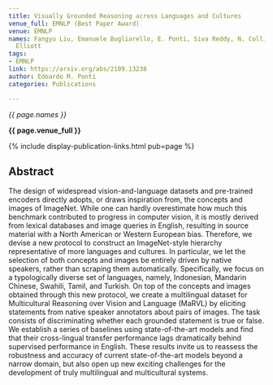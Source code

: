 ```yaml
---
title: Visually Grounded Reasoning across Languages and Cultures
venue_full: EMNLP (Best Paper Award)
venue: EMNLP
names: Fangyu Liu, Emanuele Bugliarello, E. Ponti, Siva Reddy, N. Collier, Desmond
  Elliott
tags:
- EMNLP
link: https://arxiv.org/abs/2109.13238
author: Edoardo M. Ponti
categories: Publications

---
```


*{{ page.names }}*

**{{ page.venue_full }}**

{% include display-publication-links.html pub=page %}

## Abstract

The design of widespread vision-and-language datasets and pre-trained encoders directly adopts, or draws inspiration from, the concepts and images of ImageNet. While one can hardly overestimate how much this benchmark contributed to progress in computer vision, it is mostly derived from lexical databases and image queries in English, resulting in source material with a North American or Western European bias. Therefore, we devise a new protocol to construct an ImageNet-style hierarchy representative of more languages and cultures. In particular, we let the selection of both concepts and images be entirely driven by native speakers, rather than scraping them automatically. Specifically, we focus on a typologically diverse set of languages, namely, Indonesian, Mandarin Chinese, Swahili, Tamil, and Turkish. On top of the concepts and images obtained through this new protocol, we create a multilingual dataset for Multicultural Reasoning over Vision and Language (MaRVL) by eliciting statements from native speaker annotators about pairs of images. The task consists of discriminating whether each grounded statement is true or false. We establish a series of baselines using state-of-the-art models and find that their cross-lingual transfer performance lags dramatically behind supervised performance in English. These results invite us to reassess the robustness and accuracy of current state-of-the-art models beyond a narrow domain, but also open up new exciting challenges for the development of truly multilingual and multicultural systems.
